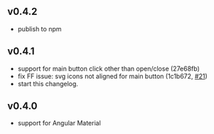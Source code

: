 ## v0.4.2

 * publish to npm

## v0.4.1

 * support for main button click other than open/close (27e68fb)
 * fix FF issue: svg icons not aligned for main button (1c1b672, [#21](https://github.com/nobitagit/ng-material-floating-button/issues/21))
 * start this changelog.

## v0.4.0

 * support for Angular Material
